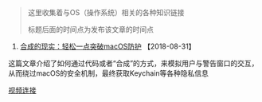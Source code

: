> 这里收集着与OS（操作系统）相关的各种知识链接
> 
> 标题后面的时间点为发布该文章的时间点

1. [合成的现实：轻松一点突破macOS防护](https://www.anquanke.com/post/id/158336) 【2018-08-31】

这篇文章介绍了如何通过代码或者“合成”的方式，来模拟用户与警告窗口的交互，从而绕过macOS的安全机制，最终获取Keychain等各种隐私信息 

[视频连接](https://vimeo.com/235313957)
